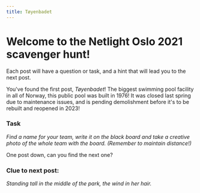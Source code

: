 ```yaml
---
title: Tøyenbadet
---
```


#  Welcome to the Netlight Oslo 2021 scavenger hunt!

Each post will have a question or task, and a hint that will lead you to the next post.

You've found the first post, _Tøyenbadet_! The biggest swimming pool facility in all of Norway, this public pool was built in 1976! It was closed last spring due to maintenance issues, and is pending demolishment before it's to be rebuilt and reopened in 2023!


### Task

_Find a name for your team, write it on the black board and take a creative photo of the whole team with the board. (Remember to maintain distance!)_

One post down, can you find the next one?

### Clue to next post:
_Standing tall in the middle of the park, the wind in her hair._
